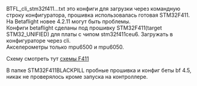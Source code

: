 BTFL_cli_stm32f411...txt это конфиги для загрузки через командную строку конфигуратора, прошивка использовалась готовая STM32F411.  
На Betaflight новее 4.2.11 могут быть проблемы.  
Конфиги betaflight сделаны под прошивку STM32F411(target STM32_UNIFIED) для платы с чипом stm32f411ceu6.
Загружать в конфигураторе через cli.  
Акселерометры только mpu6500 и mpu6050.  

Схему смотреть тут [схемы F411](https://github.com/p-fpv/FC-stm32f411ceu6-stm32f405rgt6-inav-betaflight/tree/main/inav/Firmware/stm32f411/%D1%81%D1%85%D0%B5%D0%BC%D1%8B%20F411)  

В папке STM32F411BLACKPILL пробные прошивка и конфиг беты bf 4.5, никак не проверялось кроме запуска на контроллере.
